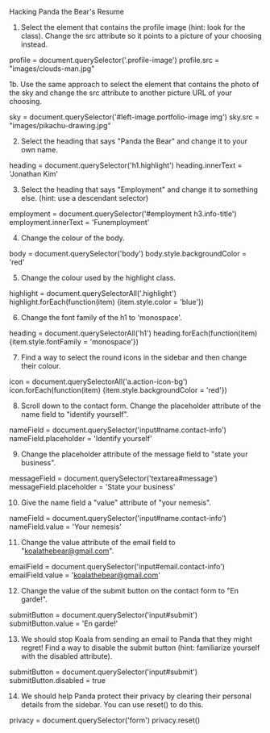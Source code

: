 Hacking Panda the Bear's Resume

1. Select the element that contains the profile image (hint: look for the class). Change the src attribute so it points to a picture of your choosing instead.

profile = document.querySelector('.profile-image')
profile.src = "images/clouds-man.jpg"

1b. Use the same approach to select the element that contains the photo of the sky and change the src attribute to another picture URL of your choosing.

sky = document.querySelector('#left-image.portfolio-image img')
sky.src = "images/pikachu-drawing.jpg"

2. Select the heading that says "Panda the Bear" and change it to your own name.

heading = document.querySelector('h1.highlight')
heading.innerText = 'Jonathan Kim'

3. Select the heading that says "Employment" and change it to something else. (hint: use a descendant selector)

employment = document.querySelector('#employment h3.info-title')
employment.innerText = 'Funemployment'

4. Change the colour of the body.

body = document.querySelector('body')
body.style.backgroundColor = 'red'

5. Change the colour used by the highlight class.

highlight = document.querySelectorAll('.highlight')
highlight.forEach(function(item) {item.style.color = 'blue'})

6. Change the font family of the h1 to 'monospace'.

heading = document.querySelectorAll('h1')
heading.forEach(function(item) {item.style.fontFamily = 'monospace'})

7. Find a way to select the round icons in the sidebar and then change their colour.

icon = document.querySelectorAll('a.action-icon-bg')
icon.forEach(function(item) {item.style.backgroundColor = 'red'})

8. Scroll down to the contact form. Change the placeholder attribute of the name field to "identify yourself".

nameField = document.querySelector('input#name.contact-info')
nameField.placeholder = 'Identify yourself'

9. Change the placeholder attribute of the message field to "state your business".

messageField = document.querySelector('textarea#message')
messageField.placeholder = 'State your business'

10. Give the name field a "value" attribute of "your nemesis".

nameField = document.querySelector('input#name.contact-info')
nameField.value = 'Your nemesis'

11. Change the value attribute of the email field to "koalathebear@gmail.com".

emailField = document.querySelector('input#email.contact-info')
emailField.value = 'koalathebear@gmail.com'

12. Change the value of the submit button on the contact form to "En garde!".

submitButton = document.querySelector('input#submit')
submitButton.value = 'En garde!'

13. We should stop Koala from sending an email to Panda that they might regret! Find a way to disable the submit button (hint: familiarize yourself with the disabled attribute).

submitButton = document.querySelector('input#submit')
submitButton.disabled = true

14. We should help Panda protect their privacy by clearing their personal details from the sidebar. You can use reset() to do this.

privacy = document.querySelector('form')
privacy.reset()
